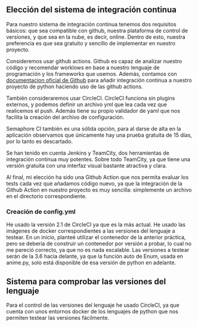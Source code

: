 ## Elección del sistema de integración continua

Para nuestro sistema de integración continua tenemos dos requisitos básicos: que sea compatible con github, nuestra plataforma de control de versiones, y que sea en la nube, es decir, online. Dentro de esto, nuestra preferencia es que sea gratuito y sencillo de implementar en nuestro proyecto.

Consideremos usar github actions. Github es capaz de analizar nuestro código y recomendar worklows en base a nuestro lenguaje de programación y los frameworks que usemos. Además, contamos con [documentacion oficial de Github](https://docs.github.com/en/actions/automating-builds-and-tests/building-and-testing-python) para añadir integración continua a nuestro proyecto de python haciendo uso de las github actions. 

También consideraremos usar CircleCI. CircleCI funciona sin plugins externos, y podemos definir un archivo yml que lea cada vez que realicemos el push. Además tiene su propio validador de yaml que nos facilita la creación del archivo de configuración.

Semaphore CI también es una sólida opción, para al darse de alta en la aplicación observamos que únicamente hay una prueba gratuita de 15 días, por lo tanto es descartado.

Se han tenido en cuenta Jenkins y TeamCity, dos herramientas de integración continua muy potentes. Sobre todo TeamCity, ya que tiene una versión gratuita con una interfaz visual bastante atractiva y clara.

Al final, mi elección ha sido una Github Action que nos permita evaluar los tests cada vez que añadamos código nuevo, ya que la integración de la Github Action en nuestro proyecto es muy sencilla: simplemente un archivo en el directorio correspondiente. 

### Creación de config.yml

He usado la versión 2.1 de CircleCI ya que es la más actual.
He usado las imágenes de docker correspondientes a las versiones del lenguaje a testear. En un inicio, planteé utilizar el contenedor de la anterior práctica, pero se debería de construir un contenedor por versión a probar, lo cual no me pareció correcto, ya que no es nada escalable.
Las versiones a testear serán de la 3.6 hacia delante, ya que la función auto de Enum, usada en anime.py, solo está disponible de esa versión de python en adelante.

## Sistema para comprobar las versiones del lenguaje

Para el control de las versiones del lenguaje he usado CircleCI, ya que cuenta con unos entornos docker de los lenguajes de python que nos permiten testear las versiones fácilmente.